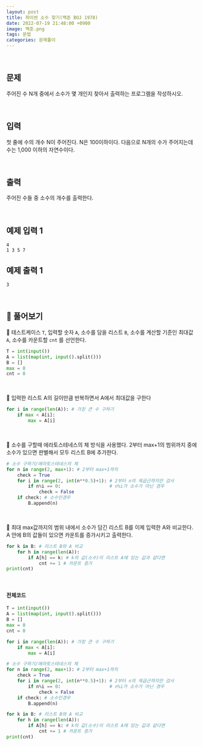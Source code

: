 ```yaml
---
layout: post
title: 파이썬 소수 찾기(백준 BOJ 1978)
date: 2022-07-19 21:48:00 +0900
image: 백준.png
tags: 문법
categories: 문제풀이
---
```


<br>

## 문제

주어진 수 N개 중에서 소수가 몇 개인지 찾아서 출력하는 프로그램을 작성하시오.

<br>

## 입력

첫 줄에 수의 개수 N이 주어진다. N은 100이하이다. 다음으로 N개의 수가 주어지는데 수는 1,000 이하의 자연수이다.

<br>

## 출력

주어진 수들 중 소수의 개수를 출력한다.

<br>

## 예제 입력 1

```
4
1 3 5 7
```

## 예제 출력 1

```
3
```

<br>

## 📝 풀어보기

📌 테스트케이스 `T`, 입력할 숫자 `A`, 소수를 담을 리스트 `B`, 소수를 계산할 기준인 최대값 `A`, 소수를 카운트할 `cnt` 를 선언한다. 

``` python
T = int(input())
A = list(map(int, input().split()))
B = []
max = 0
cnt = 0
```

<br>

📌 입력한 리스트 A의 길이만큼 반복하면서 A에서 최대값을 구한다

``` python
for i in range(len(A)): # 가장 큰 수 구하기
    if max < A[i]:
        max = A[i]
```

<br>

📌 소수를 구할때 에라토스테네스의 체 방식을 사용했다. 2부터 max+1의 범위까지 중에 소수가 있으면 판별해서 모두 리스트 B에  추가한다.

``` python
# 소수 구하기/에라토스테네스의 체
for n in range(2, max+1): # 2부터 max+1까지 
    check = True          
    for i in range(2, int(n**0.5)+1): # 2부터 n의 제곱근까지만 검사
        if n%i == 0:                  # n%i가 소수가 아닌 경우 
            check = False
    if check: # 소수인경우 
        B.append(n)
```

<br>

📌 최대 max값까지의 범위 내에서 소수가 담긴 리스트 B를 이제 입력한 A와 비교한다. A 안에 B의 값들이 있으면 카운트를 증가시키고 출력한다.

``` python
for k in B: # 리스트 B와 A 비교
    for h in range(len(A)):
        if A[h] == k: # k의 값(소수)이 리스트 A에 있는 값과 같다면
            cnt += 1 # 카운트 증가
print(cnt)
```

<br>

#### 전체코드

``` python
T = int(input())
A = list(map(int, input().split()))
B = []
max = 0
cnt = 0

for i in range(len(A)): # 가장 큰 수 구하기
    if max < A[i]:
        max = A[i]

# 소수 구하기/에라토스테네스의 체
for n in range(2, max+1): # 2부터 max+1까지 
    check = True          
    for i in range(2, int(n**0.5)+1): # 2부터 n의 제곱근까지만 검사
        if n%i == 0:                  # n%i가 소수가 아닌 경우 
            check = False
    if check: # 소수인경우 
        B.append(n)

for k in B: # 리스트 B와 A 비교
    for h in range(len(A)):
        if A[h] == k: # k의 값(소수)이 리스트 A에 있는 값과 같다면
            cnt += 1 # 카운트 증가
print(cnt)
```

